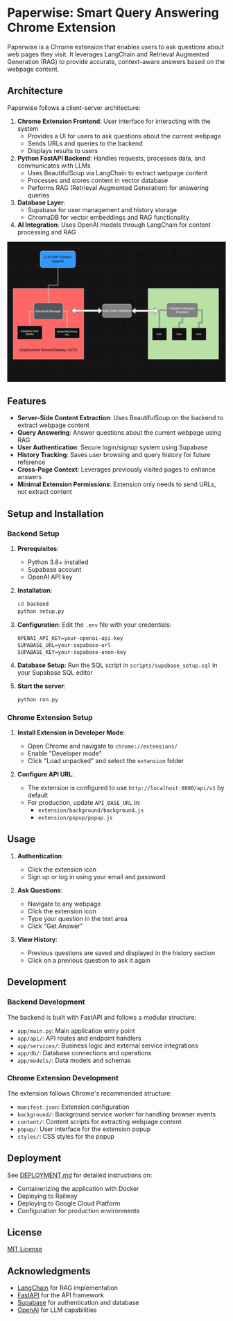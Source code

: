 # Paperwise: Smart Query Answering Chrome Extension

Paperwise is a Chrome extension that enables users to ask questions about web pages they visit. It leverages LangChain and Retrieval Augmented Generation (RAG) to provide accurate, context-aware answers based on the webpage content.

## Architecture

Paperwise follows a client-server architecture:

1. **Chrome Extension Frontend**: User interface for interacting with the system
   - Provides a UI for users to ask questions about the current webpage
   - Sends URLs and queries to the backend
   - Displays results to users
2. **Python FastAPI Backend**: Handles requests, processes data, and communicates with LLMs
   - Uses BeautifulSoup via LangChain to extract webpage content
   - Processes and stores content in vector database
   - Performs RAG (Retrieval Augmented Generation) for answering queries
3. **Database Layer**: 
   - Supabase for user management and history storage
   - ChromaDB for vector embeddings and RAG functionality
4. **AI Integration**: Uses OpenAI models through LangChain for content processing and RAG

![Architecture Diagram](image.jpg)

## Features

- **Server-Side Content Extraction**: Uses BeautifulSoup on the backend to extract webpage content
- **Query Answering**: Answer questions about the current webpage using RAG
- **User Authentication**: Secure login/signup system using Supabase
- **History Tracking**: Saves user browsing and query history for future reference
- **Cross-Page Context**: Leverages previously visited pages to enhance answers
- **Minimal Extension Permissions**: Extension only needs to send URLs, not extract content

## Setup and Installation

### Backend Setup

1. **Prerequisites**:
   - Python 3.8+ installed
   - Supabase account 
   - OpenAI API key

2. **Installation**:
   ```bash
   cd backend
   python setup.py
   ```

3. **Configuration**:
   Edit the `.env` file with your credentials:
   ```
   OPENAI_API_KEY=your-openai-api-key
   SUPABASE_URL=your-supabase-url
   SUPABASE_KEY=your-supabase-anon-key
   ```

4. **Database Setup**:
   Run the SQL script in `scripts/supabase_setup.sql` in your Supabase SQL editor

5. **Start the server**:
   ```bash
   python run.py
   ```

### Chrome Extension Setup

1. **Install Extension in Developer Mode**:
   - Open Chrome and navigate to `chrome://extensions/`
   - Enable "Developer mode"
   - Click "Load unpacked" and select the `extension` folder

2. **Configure API URL**:
   - The extension is configured to use `http://localhost:8000/api/v1` by default
   - For production, update `API_BASE_URL` in:
     - `extension/background/background.js`
     - `extension/popup/popup.js`

## Usage

1. **Authentication**:
   - Click the extension icon
   - Sign up or log in using your email and password

2. **Ask Questions**:
   - Navigate to any webpage
   - Click the extension icon
   - Type your question in the text area
   - Click "Get Answer"

3. **View History**:
   - Previous questions are saved and displayed in the history section
   - Click on a previous question to ask it again

## Development

### Backend Development

The backend is built with FastAPI and follows a modular structure:
- `app/main.py`: Main application entry point
- `app/api/`: API routes and endpoint handlers
- `app/services/`: Business logic and external service integrations
- `app/db/`: Database connections and operations
- `app/models/`: Data models and schemas

### Chrome Extension Development

The extension follows Chrome's recommended structure:
- `manifest.json`: Extension configuration
- `background/`: Background service worker for handling browser events
- `content/`: Content scripts for extracting webpage content
- `popup/`: User interface for the extension popup
- `styles/`: CSS styles for the popup

## Deployment

See [DEPLOYMENT.md](DEPLOYMENT.md) for detailed instructions on:
- Containerizing the application with Docker
- Deploying to Railway
- Deploying to Google Cloud Platform
- Configuration for production environments

## License

[MIT License](LICENSE)

## Acknowledgments

- [LangChain](https://langchain.com/) for RAG implementation
- [FastAPI](https://fastapi.tiangolo.com/) for the API framework
- [Supabase](https://supabase.io/) for authentication and database
- [OpenAI](https://openai.com/) for LLM capabilities
